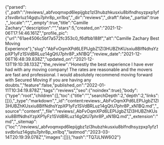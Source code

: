 {"parsed":{"_path":"/reviews/_abfvoqmxpd6lepijgbz1zl3hubzhkusxiu8blfndhsyzpxp1yfz1svdbrluz14gqtu7phr8p_xn1bq","_dir":"reviews","_draft":false,"_partial":true,"_locale":"","_empty":true,"title":"Camille Zachary","description":"","stars":5,"created_on":"2021-12-06T17:14:46.161Z","profile_pic":{"url":"61ae4506c5bf7a572fc353c0_f6dfbb188f","alt":"Camille Zachary Best Moving Experience"},"slug":"AbFvOqmXPd6LEPIJgbZ1Zl3HUBZhKUsxiu8BlfNdhsYzpXP1yFz1SVdBRLuz14gQtU7phr8P_xN1BQ","review_date":"2021-12-06T16:48:39.838Z","updated_on":"2021-12-13T19:10:38.133Z","the_review":"Honestly the best experience I have ever had with any moving company!  The rates are reasonable and the movers are fast and professional. I would absolutely recommend moving forward with Secured Moving if you are having any doubts.","feature":false,"published_on":"2022-01-11T10:34:19.878Z","tags":"reviews","seo":{"noindex":true},"body":{"type":"root","children":[],"toc":{"title":"","searchDepth":2,"depth":2,"links":[]}},"_type":"markdown","_id":"content:reviews:_AbFvOqmXPd6LEPIJgbZ1Zl3HUBZhKUsxiu8BlfNdhsYzpXP1yFz1SVdBRLuz14gQtU7phr8P_xN1BQ.md","_source":"content","_file":"reviews/_AbFvOqmXPd6LEPIJgbZ1Zl3HUBZhKUsxiu8BlfNdhsYzpXP1yFz1SVdBRLuz14gQtU7phr8P_xN1BQ.md","_extension":"md","_sitemap":{"loc":"/reviews/_abfvoqmxpd6lepijgbz1zl3hubzhkusxiu8blfndhsyzpxp1yfz1svdbrluz14gqtu7phr8p_xn1bq","lastmod":"2023-03-14T20:19:39.078Z","images":[]}},"hash":"TQ7JLNW6O2"}